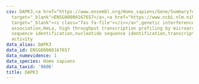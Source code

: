 ```yaml
---
csv: DAPK3,<a href="https://www.ensembl.org/Homo_sapiens/Gene/Summary?db=core;g=ENSG00000167657"
  target="_blank">ENSG00000167657</a>,<a href="https://www.ncbi.nlm.nih.gov/pubmed/17216044"
  target="_blank"><i class="fas fa-file"></i></a>",genetic interference,functional
  association,HeLa, high throughput transcription profiling by microarray,nucleotide
  sequence identification,nucleotide sequence identification,transcriptional regulation,up-regulates
  activity
data_alias: DAPK3
data_id: ENSG00000167657
data_numevidence: 1
data_species: Homo sapiens
data_taxid: '9606'
title: DAPK3
---
```

